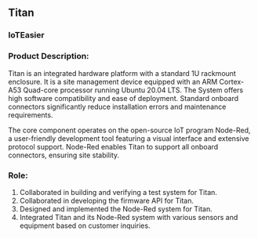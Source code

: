 ## Titan

### IoTEasier

### Product Description:
Titan is an integrated hardware platform with a standard 1U rackmount enclosure. It is a site management device equipped with an ARM Cortex-A53 Quad-core processor running Ubuntu 20.04 LTS. The System offers high software compatibility and ease of deployment. Standard onboard connectors significantly reduce installation errors and maintenance requirements.

The core component operates on the open-source IoT program Node-Red, a user-friendly development tool featuring a visual interface and extensive protocol support. Node-Red enables Titan to support all onboard connectors, ensuring site stability.

### Role:
1. Collaborated in building and verifying a test system for Titan.
2. Collaborated in developing the firmware API for Titan.
3. Designed and implemented the Node-Red system for Titan.
4. Integrated Titan and its Node-Red system with various sensors and equipment based on customer inquiries.
